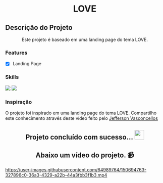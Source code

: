<h1 align="center">LOVE</h1>

## Descrição do Projeto

<p align="center">Este projeto é baseado em uma landing page do tema LOVE.</p>

### Features

- [x] Landing Page

### Skills

<div>
<img src="https://img.shields.io/badge/HTML5-E34F26?style=for-the-badge&logo=html5&logoColor=white">

<img src="https://img.shields.io/badge/CSS-1e79e2?&style=for-the-badge&logo=css3&logoColor=white">

</div>

### Inspiração

<p> O projeto foi inspirado em uma landing page do tema LOVE. Compartilho este conhecimento através deste vídeo feito pelo <a href="https://www.youtube.com/watch?v=EA7rYIdF_9g">Jefferson Vasconcellos</a></p>

<h2 align="center"> 
	Projeto concluído com sucesso... <img src="https://github.com/pamellafernandes/TheDudeThatCode/blob/master/Assets/Rocket.gif" width="30px"> 
</h2>

<h2 align="center">Abaixo um vídeo do projeto. 📹</h2>


https://user-images.githubusercontent.com/64989764/150694763-327896c0-36a3-4329-a22b-44a3fbb3f1b3.mp4

